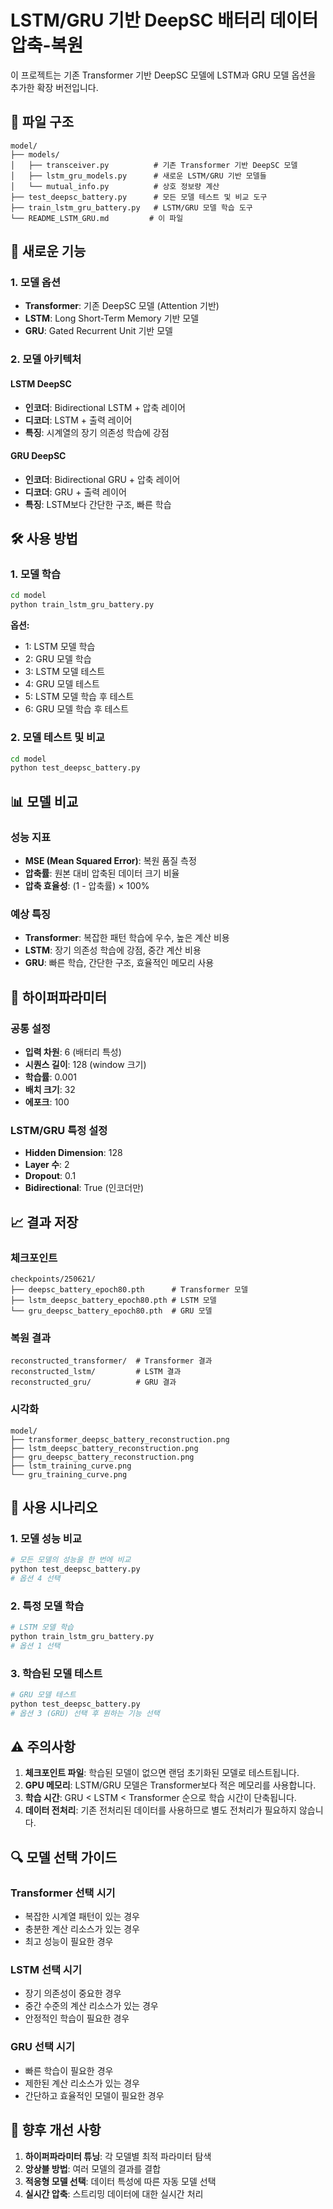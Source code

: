 # LSTM/GRU 기반 DeepSC 배터리 데이터 압축-복원

이 프로젝트는 기존 Transformer 기반 DeepSC 모델에 LSTM과 GRU 모델 옵션을 추가한 확장 버전입니다.

## 📁 파일 구조

```
model/
├── models/
│   ├── transceiver.py          # 기존 Transformer 기반 DeepSC 모델
│   ├── lstm_gru_models.py      # 새로운 LSTM/GRU 기반 모델들
│   └── mutual_info.py          # 상호 정보량 계산
├── test_deepsc_battery.py      # 모든 모델 테스트 및 비교 도구
├── train_lstm_gru_battery.py   # LSTM/GRU 모델 학습 도구
└── README_LSTM_GRU.md         # 이 파일
```

## 🚀 새로운 기능

### 1. 모델 옵션
- **Transformer**: 기존 DeepSC 모델 (Attention 기반)
- **LSTM**: Long Short-Term Memory 기반 모델
- **GRU**: Gated Recurrent Unit 기반 모델

### 2. 모델 아키텍처

#### LSTM DeepSC
- **인코더**: Bidirectional LSTM + 압축 레이어
- **디코더**: LSTM + 출력 레이어
- **특징**: 시계열의 장기 의존성 학습에 강점

#### GRU DeepSC
- **인코더**: Bidirectional GRU + 압축 레이어
- **디코더**: GRU + 출력 레이어
- **특징**: LSTM보다 간단한 구조, 빠른 학습

## 🛠️ 사용 방법

### 1. 모델 학습

```bash
cd model
python train_lstm_gru_battery.py
```

**옵션:**
- 1: LSTM 모델 학습
- 2: GRU 모델 학습
- 3: LSTM 모델 테스트
- 4: GRU 모델 테스트
- 5: LSTM 모델 학습 후 테스트
- 6: GRU 모델 학습 후 테스트

### 2. 모델 테스트 및 비교

```bash
cd model
python test_deepsc_battery.py
```

## 📊 모델 비교

### 성능 지표
- **MSE (Mean Squared Error)**: 복원 품질 측정
- **압축률**: 원본 대비 압축된 데이터 크기 비율
- **압축 효율성**: (1 - 압축률) × 100%

### 예상 특징
- **Transformer**: 복잡한 패턴 학습에 우수, 높은 계산 비용
- **LSTM**: 장기 의존성 학습에 강점, 중간 계산 비용
- **GRU**: 빠른 학습, 간단한 구조, 효율적인 메모리 사용

## 🔧 하이퍼파라미터

### 공통 설정
- **입력 차원**: 6 (배터리 특성)
- **시퀀스 길이**: 128 (window 크기)
- **학습률**: 0.001
- **배치 크기**: 32
- **에포크**: 100

### LSTM/GRU 특정 설정
- **Hidden Dimension**: 128
- **Layer 수**: 2
- **Dropout**: 0.1
- **Bidirectional**: True (인코더만)

## 📈 결과 저장

### 체크포인트
```
checkpoints/250621/
├── deepsc_battery_epoch80.pth      # Transformer 모델
├── lstm_deepsc_battery_epoch80.pth # LSTM 모델
└── gru_deepsc_battery_epoch80.pth  # GRU 모델
```

### 복원 결과
```
reconstructed_transformer/  # Transformer 결과
reconstructed_lstm/         # LSTM 결과
reconstructed_gru/          # GRU 결과
```

### 시각화
```
model/
├── transformer_deepsc_battery_reconstruction.png
├── lstm_deepsc_battery_reconstruction.png
├── gru_deepsc_battery_reconstruction.png
├── lstm_training_curve.png
└── gru_training_curve.png
```

## 🎯 사용 시나리오

### 1. 모델 성능 비교
```python
# 모든 모델의 성능을 한 번에 비교
python test_deepsc_battery.py
# 옵션 4 선택
```

### 2. 특정 모델 학습
```python
# LSTM 모델 학습
python train_lstm_gru_battery.py
# 옵션 1 선택
```

### 3. 학습된 모델 테스트
```python
# GRU 모델 테스트
python test_deepsc_battery.py
# 옵션 3 (GRU) 선택 후 원하는 기능 선택
```

## ⚠️ 주의사항

1. **체크포인트 파일**: 학습된 모델이 없으면 랜덤 초기화된 모델로 테스트됩니다.
2. **GPU 메모리**: LSTM/GRU 모델은 Transformer보다 적은 메모리를 사용합니다.
3. **학습 시간**: GRU < LSTM < Transformer 순으로 학습 시간이 단축됩니다.
4. **데이터 전처리**: 기존 전처리된 데이터를 사용하므로 별도 전처리가 필요하지 않습니다.

## 🔍 모델 선택 가이드

### Transformer 선택 시기
- 복잡한 시계열 패턴이 있는 경우
- 충분한 계산 리소스가 있는 경우
- 최고 성능이 필요한 경우

### LSTM 선택 시기
- 장기 의존성이 중요한 경우
- 중간 수준의 계산 리소스가 있는 경우
- 안정적인 학습이 필요한 경우

### GRU 선택 시기
- 빠른 학습이 필요한 경우
- 제한된 계산 리소스가 있는 경우
- 간단하고 효율적인 모델이 필요한 경우

## 📝 향후 개선 사항

1. **하이퍼파라미터 튜닝**: 각 모델별 최적 파라미터 탐색
2. **앙상블 방법**: 여러 모델의 결과를 결합
3. **적응형 모델 선택**: 데이터 특성에 따른 자동 모델 선택
4. **실시간 압축**: 스트리밍 데이터에 대한 실시간 처리 